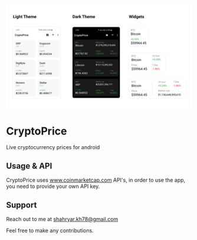 ![alt text](https://github.com/5hahryar/CryptoPrice/blob/master/CryptoPrice.png?raw=true)

# CryptoPrice
Live cryptocurrency prices for android

## Usage & API
CryptoPrice uses www.coinmarketcap.com API's, in order to use the app, you need to provide your own API key.

## Support
Reach out to me at shahryar.kh78@gmail.com

Feel free to make any contributions.
